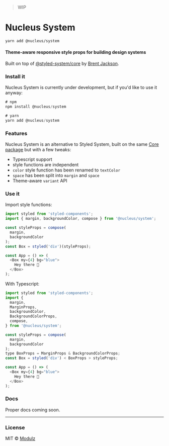> WIP

# Nucleus System

```sh
yarn add @nucleus/system
```

#### Theme-aware responsive style props for building design systems

Built on top of [@styled-system/core](https://github.com/styled-system/styled-system/tree/master/packages/core) by [Brent Jackson](https://github.com/jxnblk).

### Install it

Nucleus System is currently under development, but if you'd like to use it anyway:

```js
# npm
npm install @nucleus/system
```

```js
# yarn
yarn add @nucleus/system
```

### Features

Nucleus System is an alternative to Styled System, built on the same [Core package](https://github.com/styled-system/styled-system/tree/master/packages/core) but with a few tweaks:

- Typescript support
- style functions are independent
- `color` style function has been renamed to `textColor`
- `space` has been split into `margin` and `space`
- Theme-aware `variant` API

### Use it

Import style functions:

```js
import styled from 'styled-components';
import { margin, backgroundColor, compose } from '@nucleus/system';

const styleProps = compose(
  margin,
  backgroundColor
);
const Box = styled('div')(styleProps);

const App = () => (
  <Box my={4} bg="blue">
    Hey there 👋
  </Box>
);
```

With Typescript:

```js
import styled from 'styled-components';
import {
  margin,
  MarginProps,
  backgroundColor,
  BackgroundColorProps,
  compose,
} from '@nucleus/system';

const styleProps = compose(
  margin,
  backgroundColor
);
type BoxProps = MarginProps & BackgroundColorProps;
const Box = styled('div') < BoxProps > styleProps;

const App = () => (
  <Box my={4} bg="blue">
    Hey there 👋
  </Box>
);
```

### Docs

Proper docs coming soon.

---

### License

MIT © [Modulz](https://modulz.app)
